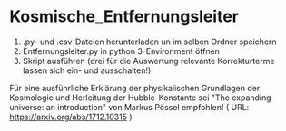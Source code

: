 # Kosmische_Entfernungsleiter

1. .py- und .csv-Dateien herunterladen un im selben Ordner speichern
2. Entfernungsleiter.py in python 3-Environment öffnen
3. Skript ausführen (drei für die Auswertung relevante Korrekturterme lassen sich ein- und ausschalten!)

Für eine ausführliche Erklärung der physikalischen Grundlagen der Kosmologie und Herleitung der Hubble-Konstante sei "The expanding universe: an introduction" von Markus Pössel empfohlen! ( URL: https://arxiv.org/abs/1712.10315 )
